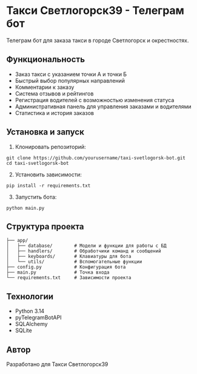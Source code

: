 # Такси Светлогорск39 - Телеграм бот

Телеграм бот для заказа такси в городе Светлогорск и окрестностях.

## Функциональность

- Заказ такси с указанием точки А и точки Б
- Быстрый выбор популярных направлений
- Комментарии к заказу
- Система отзывов и рейтингов
- Регистрация водителей с возможностью изменения статуса
- Административная панель для управления заказами и водителями
- Статистика и история заказов

## Установка и запуск

1. Клонировать репозиторий:
```
git clone https://github.com/yourusername/taxi-svetlogorsk-bot.git
cd taxi-svetlogorsk-bot
```

2. Установить зависимости:
```
pip install -r requirements.txt
```

3. Запустить бота:
```
python main.py
```

## Структура проекта

```
├── app/
│   ├── database/        # Модели и функции для работы с БД
│   ├── handlers/        # Обработчики команд и сообщений
│   ├── keyboards/       # Клавиатуры для бота
│   └── utils/           # Вспомогательные функции
├── config.py            # Конфигурация бота
├── main.py              # Точка входа
└── requirements.txt     # Зависимости проекта
```

## Технологии

- Python 3.14
- pyTelegramBotAPI
- SQLAlchemy
- SQLite

## Автор

Разработано для Такси Светлогорск39
